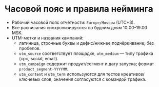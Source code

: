 ﻿# Часовой пояс и правила нейминга

- Рабочий часовой пояс отчётности: `Europe/Moscow` (UTC+3).
- Все расписания синхронизируются по будним дням 10:00–19:00 MSK.
- UTM-метки и названия кампаний:
  - латиница, строчные буквы и дефис/нижнее подчёркивание; без пробелов.
  - `utm_source` соответствует площадке, `utm_medium` — типу трафика (cpc, social, email).
  - `utm_campaign` содержит продукт/сегмент и дату запуска; формат `product_segment-YYYYMM`.
  - `utm_content` и `utm_term` используются для тестов креативов/ключевых слов, значения согласуются с командой трафика.
